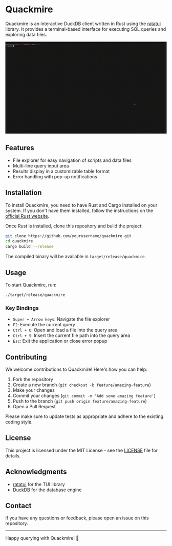# Quackmire

Quackmire is an interactive DuckDB client written in Rust using the [ratatui](https://github.com/tui-rs-revival/ratatui) library. It provides a terminal-based interface for executing SQL queries and exploring data files.

![](assets/Quackmire_Demo.gif)

## Features

- File explorer for easy navigation of scripts and data files
- Multi-line query input area
- Results display in a customizable table format
- Error handling with pop-up notifications

## Installation

To install Quackmire, you need to have Rust and Cargo installed on your system. If you don't have them installed, follow the instructions on the [official Rust website](https://www.rust-lang.org/tools/install).

Once Rust is installed, clone this repository and build the project:

```bash
git clone https://github.com/yourusername/quackmire.git
cd quackmire
cargo build --release
```

The compiled binary will be available in `target/release/quackmire`.

## Usage

To start Quackmire, run:

```bash
./target/release/quackmire
```

### Key Bindings

- `Super + Arrow keys`: Navigate the file explorer
- `F2`: Execute the current query
- `Ctrl + O`: Open and load a file into the query area
- `Ctrl + S`: Insert the current file path into the query area
- `Esc`: Exit the application or close error popup

## Contributing

We welcome contributions to Quackmire! Here's how you can help:

1. Fork the repository
2. Create a new branch (`git checkout -b feature/amazing-feature`)
3. Make your changes
4. Commit your changes (`git commit -m 'Add some amazing feature'`)
5. Push to the branch (`git push origin feature/amazing-feature`)
6. Open a Pull Request

Please make sure to update tests as appropriate and adhere to the existing coding style.

## License

This project is licensed under the MIT License - see the [LICENSE](LICENSE) file for details.

## Acknowledgments

- [ratatui](https://github.com/tui-rs-revival/ratatui) for the TUI library
- [DuckDB](https://duckdb.org/) for the database engine

## Contact

If you have any questions or feedback, please open an issue on this repository.

---

Happy querying with Quackmire! 🦆
